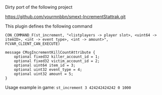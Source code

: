Dirty port of the following project

https://github.com/yourmnbbn/smext-IncrementStattrak.git

This plugin defines the following command

`CON_COMMAND_F(st_increment, "<listplayers -> player slot>, <uint64 -> itemID>, <int -> event type>, <int -> amount>", FCVAR_CLIENT_CAN_EXECUTE)`

```
message CMsgIncrementKillCountAttribute {
	optional fixed32 killer_account_id = 1;
	optional fixed32 victim_account_id = 2;
	optional uint64 item_id = 3;
	optional uint32 event_type = 4;
	optional uint32 amount = 5;
}
```

Usage example in game:
`st_increment 3 424242424242 0 1000`

